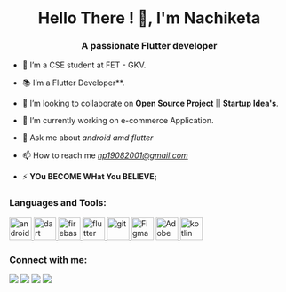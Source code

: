 ﻿<h1 align="center">Hello There ! 👋, I'm Nachiketa </h1>
<h3 align="center">A passionate Flutter developer</h3>

- 🔭 I’m  a CSE student at FET - GKV.
- 📚 I’m a  Flutter Developer**.
- 👯 I’m looking to collaborate on **Open Source Project** || **Startup Idea's**.

- 🔭 I’m currently working on e-commerce Application.

- 💬 Ask me about _android amd flutter_

- 📫 How to reach me *np19082001@gmail.com* 

- ⚡ **YOu BECOME WHat You BELIEVE;**

<h3 align="left">Languages and Tools:</h3>
<p align="left"> 
<a href="https://developer.android.com" target="_blank"> <img src="https://www.citypng.com/public/uploads/preview/hd-official-android-robot-logo-icon-png-21635270332b4z6wvjhkf.png" alt="android" width="40" height="40"/> </a>
  <a href="https://dart.dev" target="_blank"> <img src="https://www.vectorlogo.zone/logos/dartlang/dartlang-icon.svg" alt="dart" width="40" height="40"/> </a> 
 <a href="https://firebase.google.com/" target="_blank"> <img src="https://www.vectorlogo.zone/logos/firebase/firebase-icon.svg" alt="firebase" width="40" height="40"/> </a>
  <a href="https://flutter.dev" target="_blank"> <img src="https://www.vectorlogo.zone/logos/flutterio/flutterio-icon.svg" alt="flutter" width="40" height="40"/> </a> <a href="https://git-scm.com/" target="_blank"> <img src="https://www.vectorlogo.zone/logos/git-scm/git-scm-icon.svg" alt="git" width="40" height="40"/> </a>
<a href="https://www.figma.com/" target="_blank"> <img src="https://stp-cdn.lottiefiles.com/figma_1_1_229b956a35_8eef81c134.svg" alt="Figma" width="40" height="40"/></a>
<a href="https://www.adobe.com/products/xd/pricing/individual.html" target="_blank"> <img src="https://upload.wikimedia.org/wikipedia/commons/c/c2/Adobe_XD_CC_icon.svg" alt="Adobe" width="40" height="40"/> </a> 
<a href="https://kotlinlang.org" target="_blank"> <img src="https://www.vectorlogo.zone/logos/kotlinlang/kotlinlang-icon.svg" alt="kotlin" width="40" height="40"/></a>
</p>
<h3 align="left">Connect with me:</h3>
<p align="left">
<a href = "https://www.linkedin.com/in/nachiketa360/"><img src="https://img.icons8.com/fluent/48/000000/linkedin.png"/></a>
<a href = "https://twitter.com/PCMNACHIKETA"><img src="https://img.icons8.com/fluent/48/000000/twitter.png"/></a>
<a href = "https://www.instagram.com/its_nacpa/"><img src="https://img.icons8.com/fluent/48/000000/instagram-new.png"/></a>
<a href="https://www.Facebook.com/nacpa"><img src="https://img.icons8.com/fluency/344/facebook.png"/></a>
</p>
